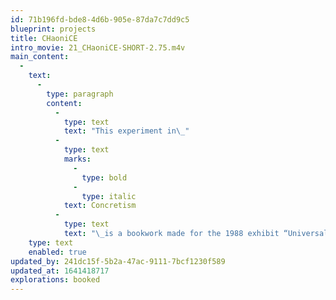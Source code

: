 ```yaml
---
id: 71b196fd-bde8-4d6b-905e-87da7c7dd9c5
blueprint: projects
title: CHaoniCE
intro_movie: 21_CHaoniCE-SHORT-2.75.m4v
main_content:
  -
    text:
      -
        type: paragraph
        content:
          -
            type: text
            text: "This experiment in\_"
          -
            type: text
            marks:
              -
                type: bold
              -
                type: italic
            text: Concretism
          -
            type: text
            text: "\_is a bookwork made for the 1988 exhibit “Universal/unique” held at the University of the Arts, Philadelphia. The bookwork documents the process to produce work for this exhibit and its theme."
    type: text
    enabled: true
updated_by: 241dc15f-5b2a-47ac-9111-7bcf1230f589
updated_at: 1641418717
explorations: booked
---
```

